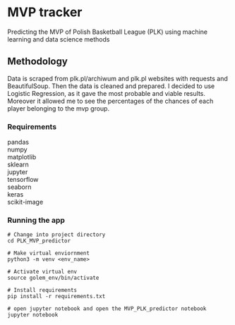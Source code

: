 # MVP tracker

Predicting the MVP of Polish Basketball League (PLK) using machine learning and data science methods

## Methodology

Data is scraped from plk.pl/archiwum and plk.pl websites with requests and BeautifulSoup. Then the data is cleaned and prepared. I decided to use Logistic Regression, as it gave the most probable and viable results. Moreover it allowed me to see the percentages of the chances of each player belonging to the mvp group.

### Requirements

pandas  
numpy  
matplotlib  
sklearn  
jupyter  
tensorflow  
seaborn  
keras  
scikit-image  

### Running the app

    # Change into project directory
    cd PLK_MVP_predictor

    # Make virtual enviornment
    python3 -m venv <env_name>

    # Activate virtual env
    source golem_env/bin/activate

    # Install requirements
    pip install -r requirements.txt

    # open jupyter notebook and open the MVP_PLK_predictor notebook
    jupyter notebook
